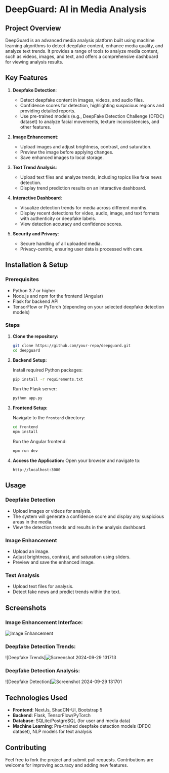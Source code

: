 # DeepGuard: AI in Media Analysis

## Project Overview
DeepGuard is an advanced media analysis platform built using machine learning algorithms to detect deepfake content, enhance media quality, and analyze text trends. It provides a range of tools to analyze media content, such as videos, images, and text, and offers a comprehensive dashboard for viewing analysis results.

## Key Features
1. **Deepfake Detection**:
   - Detect deepfake content in images, videos, and audio files.
   - Confidence scores for detection, highlighting suspicious regions and providing detailed reports.
   - Use pre-trained models (e.g., DeepFake Detection Challenge (DFDC) dataset) to analyze facial movements, texture inconsistencies, and other features.
   
2. **Image Enhancement**:
   - Upload images and adjust brightness, contrast, and saturation.
   - Preview the image before applying changes.
   - Save enhanced images to local storage.

3. **Text Trend Analysis**:
   - Upload text files and analyze trends, including topics like fake news detection.
   - Display trend prediction results on an interactive dashboard.

4. **Interactive Dashboard**:
   - Visualize detection trends for media across different months.
   - Display recent detections for video, audio, image, and text formats with authenticity or deepfake labels.
   - View detection accuracy and confidence scores.

5. **Security and Privacy**:
   - Secure handling of all uploaded media.
   - Privacy-centric, ensuring user data is processed with care.

## Installation & Setup

### Prerequisites
- Python 3.7 or higher
- Node.js and npm for the frontend (Angular)
- Flask for backend API
- TensorFlow or PyTorch (depending on your selected deepfake detection models)

### Steps

1. **Clone the repository:**

    ```bash
    git clone https://github.com/your-repo/deepguard.git
    cd deepguard
    ```

2. **Backend Setup:**

    Install required Python packages:

    ```bash
    pip install -r requirements.txt
    ```

    Run the Flask server:

    ```bash
    python app.py
    ```

3. **Frontend Setup:**

    Navigate to the `frontend` directory:

    ```bash
    cd frontend
    npm install
    ```

    Run the Angular frontend:

    ```bash
    npm run dev
    ```

4. **Access the Application:**
    Open your browser and navigate to:
    
    ```
    http://localhost:3000
    ```

## Usage

### Deepfake Detection
- Upload images or videos for analysis.
- The system will generate a confidence score and display any suspicious areas in the media.
- View the detection trends and results in the analysis dashboard.

### Image Enhancement
- Upload an image.
- Adjust brightness, contrast, and saturation using sliders.
- Preview and save the enhanced image.

### Text Analysis
- Upload text files for analysis.
- Detect fake news and predict trends within the text.

## Screenshots

### Image Enhancement Interface:
![Image Enhancement](https://github.com/user-attachments/assets/e4bafe23-3a04-40cd-9109-8b6f6dd4dae7)

### Deepfake Detection Trends:
![Deepfake Trends]![Screenshot 2024-09-29 131713](https://github.com/user-attachments/assets/32525b05-5f1d-4447-938b-8205e18f361f)


### Deepfake Detection Analysis:
![Deepfake Detection]![Screenshot 2024-09-29 131701](https://github.com/user-attachments/assets/b10069b9-8f7c-4302-910a-d441ef2c6949)



## Technologies Used
- **Frontend**: NextJs, ShadCN-UI, Bootstrap 5
- **Backend**: Flask, TensorFlow/PyTorch
- **Database**: SQLite/PostgreSQL (for user and media data)
- **Machine Learning**: Pre-trained deepfake detection models (DFDC dataset), NLP models for text analysis

## Contributing
Feel free to fork the project and submit pull requests. Contributions are welcome for improving accuracy and adding new features.


